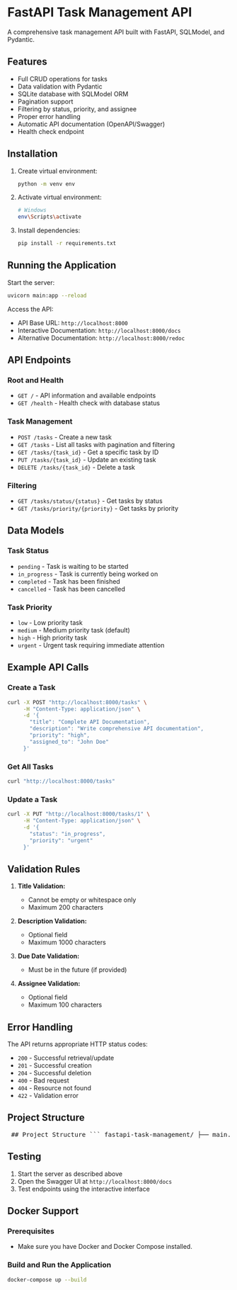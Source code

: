 # FastAPI Task Management API

A comprehensive task management API built with FastAPI, SQLModel, and Pydantic.

## Features

- Full CRUD operations for tasks
- Data validation with Pydantic
- SQLite database with SQLModel ORM
- Pagination support
- Filtering by status, priority, and assignee
- Proper error handling
- Automatic API documentation (OpenAPI/Swagger)
- Health check endpoint

## Installation

1. Create virtual environment:
   ```bash
   python -m venv env
   ```

2. Activate virtual environment:
   ```bash
   # Windows
   env\Scripts\activate
   ```

3. Install dependencies:
   ```bash
   pip install -r requirements.txt
   ```

## Running the Application

Start the server:
```bash
uvicorn main:app --reload
```

Access the API:
- API Base URL: `http://localhost:8000`
- Interactive Documentation: `http://localhost:8000/docs`
- Alternative Documentation: `http://localhost:8000/redoc`

## API Endpoints

### Root and Health
- `GET /` - API information and available endpoints
- `GET /health` - Health check with database status

### Task Management
- `POST /tasks` - Create a new task
- `GET /tasks` - List all tasks with pagination and filtering
- `GET /tasks/{task_id}` - Get a specific task by ID
- `PUT /tasks/{task_id}` - Update an existing task
- `DELETE /tasks/{task_id}` - Delete a task

### Filtering
- `GET /tasks/status/{status}` - Get tasks by status
- `GET /tasks/priority/{priority}` - Get tasks by priority

## Data Models

### Task Status
- `pending` - Task is waiting to be started
- `in_progress` - Task is currently being worked on
- `completed` - Task has been finished
- `cancelled` - Task has been cancelled

### Task Priority
- `low` - Low priority task
- `medium` - Medium priority task (default)
- `high` - High priority task
- `urgent` - Urgent task requiring immediate attention

## Example API Calls

### Create a Task
```bash
curl -X POST "http://localhost:8000/tasks" \
     -H "Content-Type: application/json" \
     -d '{
       "title": "Complete API Documentation",
       "description": "Write comprehensive API documentation",
       "priority": "high",
       "assigned_to": "John Doe"
     }'
```

### Get All Tasks
```bash
curl "http://localhost:8000/tasks"
```

### Update a Task
```bash
curl -X PUT "http://localhost:8000/tasks/1" \
     -H "Content-Type: application/json" \
     -d '{
       "status": "in_progress",
       "priority": "urgent"
     }'
```

## Validation Rules

1. **Title Validation:**
   - Cannot be empty or whitespace only
   - Maximum 200 characters

2. **Description Validation:**
   - Optional field
   - Maximum 1000 characters

3. **Due Date Validation:**
   - Must be in the future (if provided)

4. **Assignee Validation:**
   - Optional field
   - Maximum 100 characters

## Error Handling

The API returns appropriate HTTP status codes:
- `200` - Successful retrieval/update
- `201` - Successful creation
- `204` - Successful deletion
- `400` - Bad request
- `404` - Resource not found
- `422` - Validation error

## Project Structure

<pre lang="markdown"> ## Project Structure ``` fastapi-task-management/ ├── main.py # FastAPI application entry point ├── requirements.txt # Python dependencies ├── database.db # SQLite database file ├── Dockerfile # Docker image configuration ├── docker-compose.yml # Docker Compose setup ├── .dockerignore # Files to exclude from Docker context ├── db/ │ └── session.py # Database session management ├── models/ │ ├── Task.py # Task database model │ └── enums/ │ ├── TaskStatus.py # Task status enumeration │ └── TaskPriority.py # Task priority enumeration ├── schemas/ │ └── TaskSchema.py # Pydantic models for validation ├── routes/ │ ├── general.py # Root and health endpoints │ ├── task_routes.py # Task CRUD operations │ └── filter_routes.py # Task filtering endpoints ├── services/ │ └── task_service.py # Business logic and DB interaction └── utils/ └── exceptions.py # Custom exception handlers ``` </pre>

## Testing

1. Start the server as described above
2. Open the Swagger UI at `http://localhost:8000/docs`
3. Test endpoints using the interactive interface

## Docker Support

### Prerequisites

- Make sure you have Docker and Docker Compose installed.

### Build and Run the Application

```bash
docker-compose up --build
